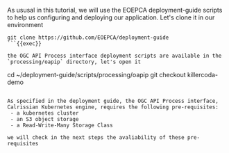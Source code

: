 As ususal in this tutorial, we will use the EOEPCA deployment-guide scripts to help us configuring and deploying our application. Let's clone it in our environment

```
git clone https://github.com/EOEPCA/deployment-guide
```{{exec}}

the OGC API Process interface deployment scripts are available in the `processing/oapip` directory, let's open it

```
cd ~/deployment-guide/scripts/processing/oapip
git checkout killercoda-demo
```{{exec}}

As specified in the deployment guide, the OGC API Process interface, Calrissian Kubernetes engine, requires the following pre-requisites:
 - a kubernetes cluster
 - an S3 object storage
 - a Read-Write-Many Storage Class

we will check in the next steps the avaliability of these pre-requisites
